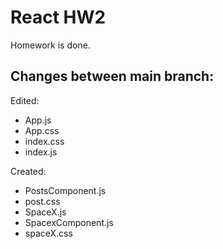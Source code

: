 # React HW2

Homework is done.

## Changes between main branch:

Edited:
- App.js
- App.css
- index.css
- index.js
  
Created:
- PostsComponent.js
- post.css
- SpaceX.js
- SpacexComponent.js
- spaceX.css
